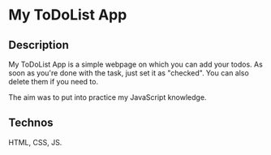 # My ToDoList App

## Description
My ToDoList App is a simple webpage on which you can add your todos. As soon as you're done with the task, just set it as "checked". You can also delete them if you need to.

The aim was to put into practice my JavaScript knowledge.


## Technos
HTML, CSS, JS.
